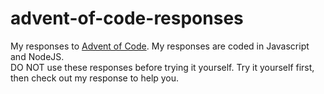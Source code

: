 # advent-of-code-responses
 My responses to [Advent of Code](https://adventofcode.com/). My responses are coded in Javascript and NodeJS.
 <br>
 DO NOT use these responses before trying it yourself. Try it yourself first, then check out my response to help you.
